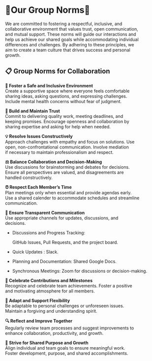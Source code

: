 # 🌟Our Group Norms🌟

<!-- group norms summary -->

We are committed to fostering a respectful, inclusive, and  
collaborative environment that values trust, open communication,  
and mutual support. These norms will guide our interactions and  
help us achieve our shared goals while accommodating individual  
differences and challenges. By adhering to these principles, we  
aim to create a team culture that drives success and personal  
growth.  

   <!-- group norms list -->

## 📋 Group Norms for Collaboration

 **💌 Foster a Safe and Inclusive Environment**  
   Create a supportive space where everyone feels comfortable  
   sharing ideas, asking questions, and expressing challenges.  
   Include mental health concerns without fear of judgment.  

 **🤝 Build and Maintain Trust**  
   Commit to delivering quality work, meeting deadlines, and  
   keeping promises. Encourage openness and collaboration by  
   sharing expertise and asking for help when needed.  

 **💡 Resolve Issues Constructively**  
   Approach challenges with empathy and focus on solutions. Use  
   open, non-confrontational communication. Involve mediation  
   if necessary to maintain professionalism and respect.  

 **⚖️ Balance Collaboration and Decision-Making**  
   Use discussions for brainstorming and debates for decisions.  
   Ensure all perspectives are valued, and disagreements are  
   handled constructively.  

 **⏰ Respect Each Member’s Time**  
   Plan meetings only when essential and provide agendas early.  
   Use a shared calender to accommodate schedules and streamline  
   communication.  

 **📢 Ensure Transparent Communication**  
   Use appropriate channels for updates, discussions, and  
   decisions.
* Discussions and Progress Tracking: 

  GitHub Issues, Pull Requests, and the project board.

* Quick Updates : Slack.

* Planning and Documentation: Shared Google Docs.

* Synchronous Meetings: Zoom for discussions or decision-making.
  

 **🎉 Celebrate Contributions and Milestones**  
   Recognize and celebrate team achievements. Foster a positive  
   and motivating atmosphere for all members.  

 **🔄 Adapt and Support Flexibility**  
   Be adaptable to personal challenges or unforeseen issues.  
   Maintain a forgiving and understanding spirit.  

 **🔍 Reflect and Improve Together**  
   Regularly review team processes and suggest improvements to  
   enhance collaboration, productivity, and growth.  

 **🚀 Strive for Shared Purpose and Growth**  
    Align individual and team goals to ensure meaningful work.  
    Foster development, purpose, and shared accomplishments.  
